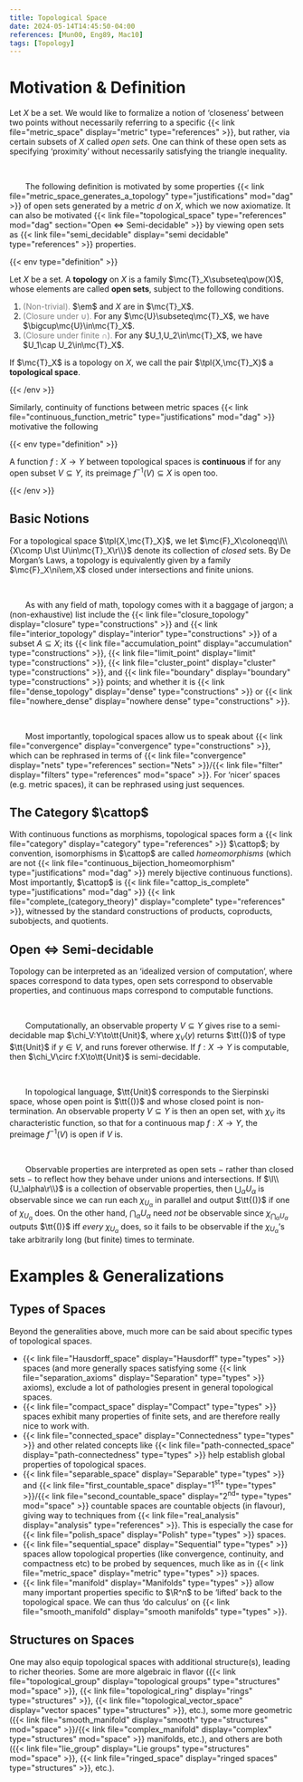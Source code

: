 ```yaml
---
title: Topological Space
date: 2024-05-14T14:45:50-04:00
references: [Mun00, Eng89, Mac10]
tags: [Topology]
---
```


# Motivation & Definition

Let $X$ be a set. We would like to formalize a notion of ‘closeness’ between two points without necessarily referring to a specific {{< link file="metric_space" display="metric" type="references" >}}, but rather, via certain subsets of $X$ called *open sets*. One can think of these open sets as specifying ‘proximity’ without necessarily satisfying the triangle inequality.

<br>

&emsp;&emsp;The following definition is motivated by some properties {{< link file="metric_space_generates_a_topology" type="justifications" mod="dag" >}} of open sets generated by a metric $d$ on $X$, which we now axiomatize. It can also be motivated {{< link file="topological_space" type="references" mod="dag" section="Open $\Leftrightarrow$ Semi-decidable" >}} by viewing open sets as {{< link file="semi_decidable" display="semi decidable" type="references" >}} properties.

{{< env type="definition" >}}

Let $X$ be a set. A **topology** on $X$ is a family $\mc{T}_X\subseteq\pow(X)$, whose elements are called **open sets**, subject to the following conditions.
1. <span style="color:gray">(Non-trivial).</span> $\em$ and $X$ are in $\mc{T}_X$.
2. <span style="color:gray">(Closure under $\cup$).</span> For any $\mc{U}\subseteq\mc{T}_X$, we have $\bigcup\mc{U}\in\mc{T}_X$.
3. <span style="color:gray">(Closure under finite $\cap$).</span> For any $U_1,U_2\in\mc{T}_X$, we have $U_1\cap U_2\in\mc{T}_X$.

If $\mc{T}_X$ is a topology on $X$, we call the pair $\tpl{X,\mc{T}_X}$ a **topological space**.

{{< /env >}}

Similarly, continuity of functions between metric spaces {{< link file="continuous_function_metric" type="justifications" mod="dag" >}} motivative the following

{{< env type="definition" >}}

A function $f:X\to Y$ between topological spaces is **continuous** if for any open subset $V\subseteq Y$, its preimage $f^{-1}(V)\subseteq X$ is open too.

{{< /env >}}

<div class="space"></div>

## Basic Notions

For a topological space $\tpl{X,\mc{T}_X}$, we let $\mc{F}_X\coloneqq\l\\{X\comp U\st U\in\mc{T}_X\r\\}$ denote its collection of *closed* sets. By De Morgan’s Laws, a topology is equivalently given by a family $\mc{F}_X\ni\em,X$ closed under intersections and finite unions.

<br>

&emsp;&emsp;As with any field of math, topology comes with it a baggage of jargon; a (non-exhaustive) list include the {{< link file="closure_topology" display="closure" type="constructions" >}} and {{< link file="interior_topology" display="interior" type="constructions" >}} of a subset $A\subseteq X$; its {{< link file="accumulation_point" display="accumulation" type="constructions" >}}, {{< link file="limit_point" display="limit" type="constructions" >}}, {{< link file="cluster_point" display="cluster" type="constructions" >}}, and {{< link file="boundary" display="boundary" type="constructions" >}} points; and whether it is {{< link file="dense_topology" display="dense" type="constructions" >}} or {{< link file="nowhere_dense" display="nowhere dense" type="constructions" >}}.

<br>

&emsp;&emsp;Most importantly, topological spaces allow us to speak about {{< link file="convergence" display="convergence" type="constructions" >}}, which can be rephrased in terms of {{< link file="convergence" display="nets" type="references" section="Nets" >}}/{{< link file="filter" display="filters" type="references" mod="space" >}}. For ‘nicer’ spaces (e.g. metric spaces), it can be rephrased using just sequences.

<div class="space"></div>

## The Category $\cattop$

With continuous functions as morphisms, topological spaces form a {{< link file="category" display="category" type="references" >}} $\cattop$; by convention, isomorphisms in $\cattop$ are called *homeomorphisms* (which are not {{< link file="continuous_bijection_homeomorphism" type="justifications" mod="dag" >}} merely bijective continuous functions). Most importantly, $\cattop$ is {{< link file="cattop_is_complete" type="justifications" mod="dag" >}} {{< link file="complete_(category_theory)" display="complete" type="references" >}}, witnessed by the standard constructions of products, coproducts, subobjects, and quotients.

<div class="space"></div>

## Open $\Leftrightarrow$ Semi-decidable

Topology can be interpreted as an ‘idealized version of computation’, where spaces correspond to data types, open sets correspond to observable properties, and continuous maps correspond to computable functions.

<br>

&emsp;&emsp;Computationally, an observable property $V\subseteq Y$ gives rise to a semi-decidable map $\chi_V:Y\to\tt{Unit}$, where $\chi_V(y)$ returns $\tt{()}$ of type $\tt{Unit}$ if $y\in V$, and runs forever otherwise. If $f:X\to Y$ is computable, then $\chi_V\circ f:X\to\tt{Unit}$ is semi-decidable.

<br>

&emsp;&emsp;In topological language, $\tt{Unit}$ corresponds to the Sierpinski space, whose open point is $\tt{()}$ and whose closed point is non-termination. An observable property $V\subseteq Y$ is then an open set, with $\chi_V$ its characteristic function, so that for a continuous map $f:X\to Y$, the preimage $f^{-1}(V)$ is open if $V$ is.

<br>

&emsp;&emsp;Observable properties are interpreted as open sets $-$ rather than closed sets $-$ to reflect how they behave under unions and intersections. If $\l\\{U_\alpha\r\\}$ is a collection of observable properties, then $\bigcup_\alpha U_\alpha$ is observable since we can run each $\chi_{U_\alpha}$ in parallel and output $\tt{()}$ if one of $\chi_{U_\alpha}$ does. On the other hand, $\bigcap_\alpha U_\alpha$ need *not* be observable since $\chi_{\bigcap_\alpha U_\alpha}$ outputs $\tt{()}$ iff *every* $\chi_{U_\alpha}$ does, so it fails to be observable if the $\chi_{U_\alpha}$’s take arbitrarily long (but finite) times to terminate.

# Examples & Generalizations

## Types of Spaces

Beyond the generalities above, much more can be said about specific types of topological spaces.

* {{< link file="Hausdorff_space" display="Hausdorff" type="types" >}} spaces (and more generally spaces satisfying some {{< link file="separation_axioms" display="Separation" type="types" >}} axioms), exclude a lot of pathologies present in general topological spaces.
* {{< link file="compact_space" display="Compact" type="types" >}} spaces exhibit many properties of finite sets, and are therefore really nice to work with.
* {{< link file="connected_space" display="Connectedness" type="types" >}} and other related concepts like {{< link file="path-connected_space" display="path-connectedness" type="types" >}} help establish global properties of topological spaces.
* {{< link file="separable_space" display="Separable" type="types" >}} and {{< link file="first_countable_space" display="$1^\textrm{st}$" type="types" >}}/{{< link file="second_countable_space" display="$2^\textrm{nd}$" type="types" mod="space" >}} countable spaces are countable objects (in flavour), giving way to techniques from {{< link file="real_analysis" display="analysis" type="references" >}}. This is especially the case for {{< link file="polish_space" display="Polish" type="types" >}} spaces.
* {{< link file="sequential_space" display="Sequential" type="types" >}} spaces allow topological properties (like convergence, continuity, and compactness etc) to be probed by sequences, much like as in {{< link file="metric_space" display="metric" type="types" >}} spaces.
* {{< link file="manifold" display="Manifolds" type="types" >}} allow many important properties specific to $\R^n$ to be ‘lifted’ back to the topological space. We can thus ‘do calculus’ on {{< link file="smooth_manifold" display="smooth manifolds" type="types" >}}.

## Structures on Spaces

One may also equip topological spaces with additional structure(s), leading to richer theories. Some are more algebraic in flavor ({{< link file="topological_group" display="topological groups" type="structures" mod="space" >}}, {{< link file="topological_ring" display="rings" type="structures" >}}, {{< link file="topological_vector_space" display="vector spaces" type="structures" >}}, etc.), some more geometric ({{< link file="smooth_manifold" display="smooth" type="structures" mod="space" >}}/{{< link file="complex_manifold" display="complex" type="structures" mod="space" >}} manifolds, etc.), and others are both ({{< link file="lie_group" display="Lie groups" type="structures" mod="space" >}}, {{< link file="ringed_space" display="ringed spaces" type="structures" >}}, etc.).
